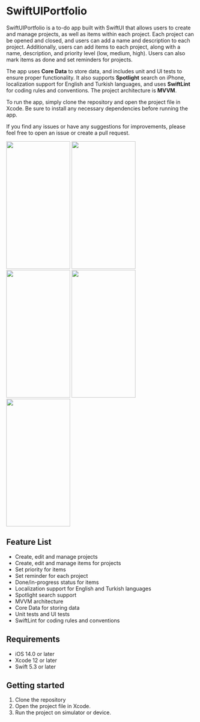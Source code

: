 # SwiftUIPortfolio

SwiftUIPortfolio is a to-do app built with SwiftUI that allows users to create and manage projects, as well as items within each project. Each project can be opened and closed, and users can add a name and description to each project. Additionally, users can add items to each project, along with a name, description, and priority level (low, medium, high). Users can also mark items as done and set reminders for projects.

The app uses **Core Data** to store data, and includes unit and UI tests to ensure proper functionality. It also supports **Spotlight** search on iPhone, localization support for English and Turkish languages, and uses **SwiftLint** for coding rules and conventions. The project architecture is **MVVM**.

To run the app, simply clone the repository and open the project file in Xcode. Be sure to install any necessary dependencies before running the app.

If you find any issues or have any suggestions for improvements, please feel free to open an issue or create a pull request.

<p float="left">
<img src="https://user-images.githubusercontent.com/43759937/211512279-4cf7b8ff-ed5b-4b10-b9bc-6cd9c784e65d.png" width="170" height="340" />
<img src="https://user-images.githubusercontent.com/43759937/211513936-54206748-3514-4438-872b-c2f0d827e968.png" width="170" height="340" />
<img src="https://user-images.githubusercontent.com/43759937/211514504-d2c1c4ed-5d54-4dc7-99b3-f2d68903a4b4.png" width="170" height="340" />
<img src="https://user-images.githubusercontent.com/43759937/211514585-ce7c7187-a42e-49be-a905-b07d664fbaa7.png" width="170" height="340" />
<img src="https://user-images.githubusercontent.com/43759937/211514705-9458d815-fecb-4be9-9120-6dfd0913785f.png" width="170" height="340" />
</p>


## Feature List
- Create, edit and manage projects
- Create, edit and manage items for projects
- Set priority for items
- Set reminder for each project
- Done/in-progress status for items
- Localization support for English and Turkish languages
- Spotlight search support
- MVVM architecture
- Core Data for storing data
- Unit tests and UI tests
- SwiftLint for coding rules and conventions

## Requirements
- iOS 14.0 or later
- Xcode 12 or later
- Swift 5.3 or later

## Getting started

1. Clone the repository
2. Open the project file in Xcode.
3. Run the project on simulator or device.
